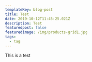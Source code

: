 ```yaml
---
templateKey: blog-post
title: Test
date: 2019-10-12T11:45:25.021Z
description: Test
featuredpost: false
featuredimage: /img/products-grid1.jpg
tags:
  - tag
---
```

This is a test

